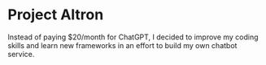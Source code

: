 # Project Altron

Instead of paying $20/month for ChatGPT, 
I decided to improve my coding skills and learn new frameworks in an effort to build my own chatbot service.